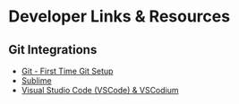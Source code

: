 # Developer Links & Resources

## Git Integrations
- [Git - First Time Git Setup](https://git-scm.com/book/en/v2/Getting-Started-First-Time-Git-Setup)
- [Sublime](https://github.com/timbrel/GitSavvy)
- [Visual Studio Code (VSCode) & VSCodium](https://code.visualstudio.com/docs/sourcecontrol/github)
